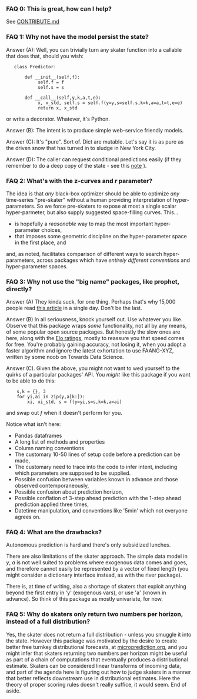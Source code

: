 

### FAQ 0: This is great, how can I help?
    
See  [CONTRIBUTE.md](https://github.com/microprediction/timemachines/blob/main/CONTRIBUTE.md)
    
    
### FAQ 1: Why not have the model persist the state?

Answer (A): Well, you can trivially turn any skater function into a callable that does that, should you wish: 

       class Predictor:
   
           def __init__(self,f):
                self.f = f
                self.s = s

           def __call__(self,y,k,a,t,e):
                x, x_std, self.s = self.f(y=y,s=self.s,k=k,a=a,t=t,e=e)
                return x, x_std

or write a decorator. Whatever, it's Python. 

Answer (B): The intent is to produce simple web-service friendly models. 

Answer (C): It's "pure". Sort of. Dict are mutable. Let's say it is as pure as the driven snow that has turned in to sludge in New York City. 

Answer (D): The caller can request conditional predictions easily (if they remember to do a deep copy of the state - see this [note](https://github.com/microprediction/timemachines/issues/51) ). 

### FAQ 2: What's with the z-curves and *r* parameter?

The idea is that *any* black-box optimizer should be able to optimize *any* time-series "pre-skater" without a human providing interpretation of hyper-parameters. So we force pre-skaters to expose at most a single scalar hyper-parmeter, but also supply suggested space-filling curves. This...

- is hopefully a *reasonable* way to map the most important hyper-parameter choices,
- that imposes some geometric discipline on the hyper-parameter space in the first place, and

and, as noted, facilitates comparison of different ways to search hyper-parameters, across packages which have *entirely different conventions* and hyper-parameter spaces. 

### FAQ 3: Why not use the "big name" packages, like prophet, directly?

Answer (A) They kinda suck, for one thing. Perhaps that's why 15,000 people read [this article](https://www.microprediction.com/blog/prophet) in a single day. Don't be the last.  

Answer (B) In all seriousness, knock yourself out. Use whatever you like. Observe that this package wraps *some* functionality, not all by any means, of some popular open source packages. But honestly the slow ones are here, along with the [Elo ratings](https://microprediction.github.io/timeseries-elo-ratings/html_leaderboards/univariate-k_003.html), mostly to reassure you that speed comes for free. You're probably gaining accuracy, not losing it, when you adopt a faster algorithm and ignore the latest exhortation to use FAANG-XYZ, written by some noob on Towards Data Science.   

Answer (C). Given the above, you might not want to wed yourself to the quirks of a particular packages' API. You *might* like this package if you want to be able to do this:

        s,k = {}, 3
        for yi,ai in zip(y,a[k:]): 
            xi, xi_std, s = f(y=yi,s=s,k=k,a=ai)

and swap out *f* when it doesn't perform for you. 

Notice what isn't here: 
 - Pandas dataframes
 - A long list of methods and properties 
 - Column naming conventions 
 - The customary 10-50 lines of setup code before a prediction can be made,
 - The customary need to trace into the code to infer intent, including which parameters are supposed to be supplied. 
 - Possible confusion between variables known in advance and those observed contemporaneously,
 - Possible confusion about prediction horizon,
 - Possible conflation of 3-step ahead prediction with the 1-step ahead prediction applied three times, 
 - Datetime manipulation, and conventions like '5min' which not everyone agrees on. 


### FAQ 4: What are the drawbacks? 
Autonomous prediction is hard and there's only subsidized lunches. 

There are also limitations of the skater approach. The simple data model in *y*, *a* is not well suited to problems where exogenous data comes and goes, and therefore cannot easily be represented by a vector of fixed length (you might consider a dictionary interface instead, as with
the river package). 

There is, at time of writing, also a shortage of skaters that exploit anything beyond the first entry in 'y' (exogenous vars), or use 'a' (known in advance). So think of this package as mostly univariate, for now. 

### FAQ 5: Why do skaters only return two numbers per horizon, instead of a full distribution? 

Yes, the skater does not return a full distribution - unless you smuggle it into the state. 
However this package was motivated by the desire to create better free turnkey distributional forecasts, at [microprediction.org](https://www.microprediction.org), and you might infer that skaters returning two numbers per horizon might be useful 
as part of a chain of computations that eventually produces a distributional estimate. Skaters can be considered linear transforms
of incoming data, and part of the agenda here is figuring out how to judge skaters
in a manner that better reflects downstream use in distributional estimates. Here the theory of proper scoring rules doesn't really suffice, it would seem. End of aside.  
 
